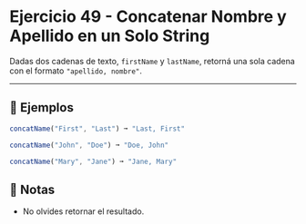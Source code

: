 # Ejercicio 49 - Concatenar Nombre y Apellido en un Solo String

Dadas dos cadenas de texto, `firstName` y `lastName`, retorná una sola cadena con el formato `"apellido, nombre"`.

---

## 🧪 Ejemplos

```javascript
concatName("First", "Last") ➞ "Last, First"

concatName("John", "Doe") ➞ "Doe, John"

concatName("Mary", "Jane") ➞ "Jane, Mary"
```

## 📝 Notas

- No olvides retornar el resultado.
